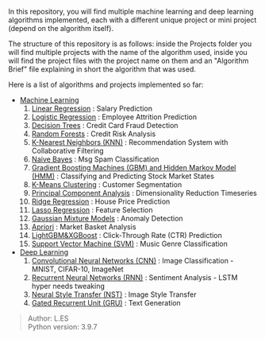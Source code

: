 In this repository, you will find multiple machine learning and deep learning algorithms implemented, each with a different unique project or mini project (depend on the algorithm itself).

The structure of this repository is as follows: inside the Projects folder you will find multiple projects with the name of the algorithm used, inside you will find the project files with the project name on them and an "Algorithm Brief" file explaining in short the algorithm that was used.

Here is a list of algorithms and projects implemented so far:
<ul>
    <li> <ins>Machine Learning</ins>
        <ol type="1">
            <li> <ins>Linear Regression</ins> : Salary Prediction</li>
            <li> <ins>Logistic Regression</ins> : Employee Attrition Prediction</li>
            <li> <ins>Decision Trees</ins> : Credit Card Fraud Detection</li>
            <li> <ins>Random Forests</ins> : Credit Risk Analysis</li>
            <li> <ins>K-Nearest Neighbors (KNN)</ins> : Recommendation System with Collaborative Filtering</li>
            <li> <ins>Naive Bayes</ins> : Msg Spam Classification</li>
            <li> <ins>Gradient Boosting Machines (GBM) and Hidden Markov Model (HMM)</ins> : Classifying and Predicting Stock Market States
            <li> <ins>K-Means Clustering</ins> : Customer Segmentation</li>
            <li> <ins>Principal Component Analysis</ins> : Dimensionality Reduction Timeseries</li>
            <li> <ins>Ridge Regression</ins> : House Price Prediction</li>
            <li> <ins>Lasso Regression</ins> : Feature Selection</li>
            <li> <ins>Gaussian Mixture Models</ins> : Anomaly Detection</li>
            <li> <ins>Apriori</ins> : Market Basket Analysis</li>
            <li> <ins>LightGBM&XGBoost</ins> : Click-Through Rate (CTR) Prediction</li>
            <li> <ins>Support Vector Machine (SVM)</ins> : Music Genre Classification</li>
        </ol>
    </li>
    <li> <ins>Deep Learning</ins>
        <ol type="1">
            <li> <ins>Convolutional Neural Networks (CNN)</ins> : Image Classification - MNIST, CIFAR-10, ImageNet</li>
            <li> <ins>Recurrent Neural Networks (RNN)</ins> : Sentiment Analysis - LSTM hyper needs tweaking</li>
            <li> <ins>Neural Style Transfer (NST)</ins> : Image Style Transfer</li>
            <li> <ins>Gated Recurrent Unit (GRU)</ins> : Text Generation</li>
        </ol>
    </li>
</ul>
    
> Author: L.ES</br>
> Python version: 3.9.7